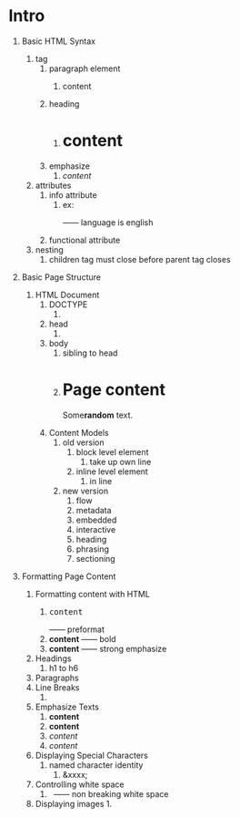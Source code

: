 # Intro
1. Basic HTML Syntax
    1. tag
        1. paragraph element
            1. <p> content </p>
        2. heading
            1. <h1> content </h1>
        3. emphasize
            1. <em> content </em>
    2. attributes
        1. info attribute
            1. ex: <p lang="en"> —— language is english
        2. functional attribute
    3. nesting
        1. children tag must close before parent tag closes

2. Basic Page Structure
    1. HTML Document
        1. DOCTYPE
            1. <!doctype html>
        2. head
            1. <html lang="en">
                 <head>
                  <meta charset="utf-8">
                  <meta name="description" content="A Page for exploring HTML documents">
                  <title>Basic HTML documents</title>
                </head>
                <body>
                </body>
               </html>
        3. body
            1. sibling to head
            2. <body>
                    <h1>Page content</h1>
                    <p>Some<b>random</b> text.</p>
               </body>
        4. Content Models
            1. old version
                1. block level element
                    1. take up own line
                2. inline level element
                    1. in line
            2. new version
                1. flow
                2. metadata
                3. embedded
                4. interactive
                5. heading
                6. phrasing
                7. sectioning

3. Formatting Page Content
    1. Formatting content with HTML
        1. <pre>content</pre> —— preformat
        2. <b>content</b> —— bold
        3. <strong>content</strong> —— strong emphasize
    2. Headings
        1. h1 to h6
    3. Paragraphs
    4. Line Breaks
        1. <br>
    5. Emphasize Texts
        1. <b>content</b>
        2. <strong>content</strong>
        3. <i>content</i>
        4. <em>content</em>
    6. Displaying Special Characters
        1. named character identity
            1. &xxxx;
    7. Controlling white space
        1. &nbsp; —— non breaking white space
    8. Displaying images
        1. 


